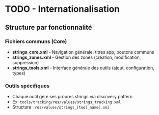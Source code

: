 # TODO - Internationalisation

## Structure par fonctionnalité

### Fichiers communs (Core)
- **strings_core.xml** - Navigation générale, titres app, boutons communs
- **strings_zones.xml** - Gestion des zones (création, modification, suppression)
- **strings_tools.xml** - Interface générale des outils (ajout, configuration, types)

### Outils spécifiques
- Chaque outil gère ses propres strings via discovery pattern
- Ex: `tools/tracking/res/values/strings_tracking.xml`
- Structure : `res/values/strings_[tool_name].xml`
